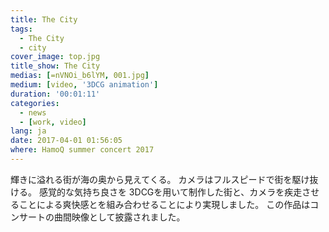 ```yaml
---
title: The City
tags:
  - The City
  - city
cover_image: top.jpg
title_show: The City
medias: [=nVNOi_b6lYM, 001.jpg]
medium: [video, '3DCG animation']
duration: '00:01:11'
categories:
  - news
  - [work, video]
lang: ja
date: 2017-04-01 01:56:05
where: HamoQ summer concert 2017
---
```

輝きに溢れる街が海の奥から見えてくる。
カメラはフルスピードで街を駆け抜ける。
感覚的な気持ち良さを 3DCGを用いて制作した街と、カメラを疾走させることによる爽快感とを組み合わせることにより実現しました。
この作品はコンサートの曲間映像として披露されました。
<!--
# Tag Plugins
## Image
{% img [class names] /path/to/image [width] [height] "title text 'alt text'" %}

## Link
{% link text url [external] [title] %}

## YouTube
{% youtube video_id %}

## Vimeo
{% vimeo video_id [width] [height] %}

<!-- more -->
